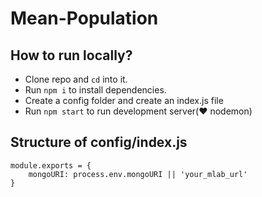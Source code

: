# Mean-Population

## How to run locally?

* Clone repo and `cd` into it.
* Run `npm i` to install dependencies.
* Create a config folder and create an index.js file
* Run `npm start` to run development server(:heart: nodemon)

## Structure of config/index.js

```
module.exports = {
    mongoURI: process.env.mongoURI || 'your_mlab_url'
}
```
